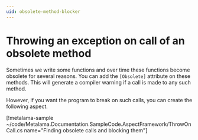 ```yaml
---
uid: obsolete-method-blocker
---
```


# Throwing an exception on call of an obsolete method

Sometimes we write some functions and over time these functions become obsolete for several reasons. You can add the `[Obsolete]` attribute on these methods. This will generate a compiler warning if a call is made to any such method.

However, if you want the program to break on such calls, you can create the following aspect.


[!metalama-sample ~/code/Metalama.Documentation.SampleCode.AspectFramework/ThrowOnCall.cs name="Finding obsolete calls and blocking them"]

